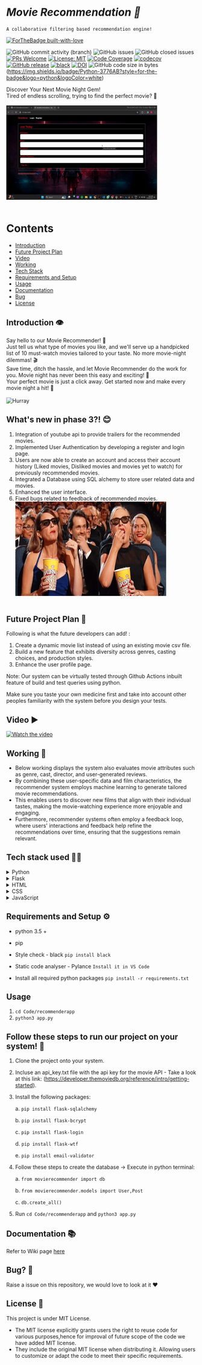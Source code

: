 # <i>Movie Recommendation 🎥 </i>
    A collaborative filtering based recommendation engine!




[![ForTheBadge built-with-love](http://ForTheBadge.com/images/badges/built-with-love.svg)](https://github.com/MadhurDixit13)



 ![GitHub commit activity (branch)](https://img.shields.io/github/commit-activity/t/A1231/MovieRecommender)
 ![GitHub issues](https://img.shields.io/github/issues/A1231/MovieRecommender)
 ![GitHub closed issues](https://img.shields.io/github/issues-closed/A1231/MovieRecommender)
 [![PRs Welcome](https://img.shields.io/badge/PRs-welcome-brightgreen.svg?style=flat-square)](http://makeapullrequest.com) [![License: MIT](https://img.shields.io/badge/License-MIT-red.svg)](https://opensource.org/licenses/MIT)  [![Code Coverage](https://github.com/MadhurDixit13/MovieRecommender/actions/workflows/codecov.yml/badge.svg)](https://github.com/MadhurDixit13/MovieRecommender/actions/workflows/codecov.yml) [![codecov](https://codecov.io/gh/MadhurDixit13/MovieRecommender/graph/badge.svg?token=9NGWAJ7BST)](https://codecov.io/gh/MadhurDixit13/MovieRecommender) [![GitHub release](https://img.shields.io/github/release/git-ankit/MovieRecommender.svg)](https://GitHub.com/git-ankit/MovieRecommenderreleases/) [![black](https://img.shields.io/badge/StyleChecker-black-purple.svg)](https://pypi.org/project/black/) [![DOI](https://zenodo.org/badge/721365396.svg)](https://zenodo.org/doi/10.5281/zenodo.10212435) ![GitHub code size in bytes](https://img.shields.io/github/languages/code-size/A1231/MovieRecommender) (https://img.shields.io/badge/Python-3776AB?style=for-the-badge&logo=python&logoColor=white)



Discover Your Next Movie Night Gem!<br>
Tired of endless scrolling, trying to find the perfect movie? 🍿<br><br>
<img width="400" height="250" alt="color picker" src="asset/ezgif.com-video-to-gif.gif" /><br><br>

# <b>Contents</b>

- [Introduction](https://github.com/MadhurDixit13/MovieRecommender#introduction-%EF%B8%8F)<br>
- [Future Project Plan](https://github.com/MadhurDixit13/MovieRecommender#future-project-plan-%F0%9F%94%AE)<br>
- [Video](https://github.com/MadhurDixit13/MovieRecommender#video-%EF%B8%8F)<br>
- [Working](https://github.com/MadhurDixit13/MovieRecommender#working-)<br>
- [Tech Stack](https://github.com/MadhurDixit13/MovieRecommender#tech-stack-)<br>
- [Requirements and Setup](https://github.com/MadhurDixit13/MovieRecommender#requirements-and-setup-%EF%B8%8F)<br>
- [Usage](https://github.com/MadhurDixit13/MovieRecommender#usage)<br>
- [Documentation](https://github.com/MadhurDixit13/MovieRecommender#documentation-)<br>
- [Bug](https://github.com/MadhurDixit13/MovieRecommender#bug-)<br>
- [License](https://github.com/MadhurDixit13/MovieRecommender#license-%F0%9F%93%83)



## Introduction 👁️

Say hello to our Movie Recommender! 🚀<br>
Just tell us what type of movies you like, and we'll serve up a handpicked list of 10 must-watch movies tailored to your taste. No more movie-night dilemmas! 🎬<br>
Save time, ditch the hassle, and let Movie Recommender do the work for you. Movie night has never been this easy and exciting! 🌟<br>
Your perfect movie is just a click away. Get started now and make every movie night a hit! 👏<br><br>
![Hurray](https://media.giphy.com/media/jwY84621p1hhnG0ANK/giphy.gif)



## What's new in phase 3?! :blush:
1. Integration of youtube api to provide trailers for the recommended movies.
2. Implemented User Authentication by developing a register and login page.
3. Users are now able to create an account and access their account history (Liked movies, Disliked movies and movies yet to watch) for previously recommended movies.
4. Integrated a Database using SQL alchemy to store user related data and movies.
5. Enhanced the user interface.
6. Fixed bugs related to feedback of recommended movies.
<img width="400" height="250" alt="color picker" src="asset/giphy.gif" /><br><br>


## Future Project Plan 🔮

Following is what the future developers can add! :

1. Create a dynamic movie list instead of using an existing movie csv file.
2. Build a new feature that exhibits diversity across genres, casting choices, and production styles.
3. Enhance the user profile page.


Note: Our system can be virtually tested through Github Actions inbuilt feature of build and test queries using python.

Make sure you taste your own medicine first and take into account other peoples familiarity with the system before you design your tests.


## Video ▶️ 

[![Watch the video](https://markdown-videos-api.jorgenkh.no/youtube/fKRjYqZlOTY)](https://www.youtube.com/watch?v=fKRjYqZlOTY)



## Working 📱

- Below working displays the system also evaluates movie attributes such as genre, cast, director, and user-generated reviews. 
- By combining these user-specific data and film characteristics, the recommender system employs machine learning to generate tailored movie recommendations.
- This enables users to discover new films that align with their individual tastes, making the movie-watching experience more enjoyable and engaging. 
- Furthermore, recommender systems often employ a feedback loop, where users' interactions and feedback help refine the recommendations over time, ensuring that the suggestions remain relevant.






## Tech stack used 👨‍💻
<details>
<summary>Python</summary>

Python is a high-level, general-purpose programming language known for its simplicity and readability. It's a widely used language for web development, data analysis, artificial intelligence, and more.

![Python](https://media.giphy.com/media/2vnId4IaAjIGZd2EWC/giphy.gif)
</details>

<details>
<summary>Flask</summary>

Flask is a micro web framework written in Python. It's lightweight and easy to use for building web applications, making it an excellent choice for small to medium-sized projects.

![Flask](https://miro.medium.com/v2/resize:fit:679/0*Nh_pliddv1BFAx68.gif)
</details>

<details>
<summary>HTML</summary>

HTML (Hypertext Markup Language) is the standard markup language for creating web pages and web applications. It's used for structuring the content on the web.

![HTML](https://media.giphy.com/media/l3vRfNA1p0rvhMSvS/giphy.gif)
</details>

<details>
<summary>CSS</summary>

CSS (Cascading Style Sheets) is a style sheet language used for describing the look and formatting of a document written in HTML. It's essential for web design and layout.

![CSS](https://alvaromontoro.com/images/blog/css-typewriter.gif)
</details>

<details>
<summary>JavaScript</summary>

JavaScript is a versatile and widely used programming language for adding interactivity and dynamic behavior to web pages. It's essential for client-side web development.

![JavaScript](https://media.giphy.com/media/SvFocn0wNMx0iv2rYz/giphy.gif)
</details>

## Requirements and Setup ⚙️


- python 3.5 +
- pip
- Style check  - black
    `pip install black`
- Static code analyser - Pylance
    `Install it in VS Code`

- Install all required python packages
    `pip install -r requirements.txt `

## Usage
1. `cd Code/recommenderapp`
2. `python3 app.py`

## Follow these steps to run our project on your system! 🔮
1. Clone the project onto your system.
2. Incluse an api_key.txt file with the api key for the movie API - Take a look at this link: (https://developer.themoviedb.org/reference/intro/getting-started).
3. Install the following packages:
   
   a. `pip install flask-sqlalchemy`

   b. `pip install flask-bcrypt`

   c. `pip install flask-login`

   d. `pip install flask-wtf`

   e. `pip install email-validator`
   
5. Follow these steps to create the database -> Execute in python terminal:
 
   a. `from movierecommender import db`
   
   b. `from movierecommender.models import User,Post`
   
   c. `db.create_all()`
   
7. Run `cd Code/recommenderapp` and `python3 app.py`


## Documentation 📚
Refer to Wiki page [here](https://github.com/MadhurDixit13/MovieRecommender/wiki/Documentation)


## Bug? 🐛
Raise a issue on this repository, we would love to look at it ❤️

## License 📃
This project is under MIT License.
- The MIT license explicitly grants users the right to reuse code for various purposes,hence for improval of future scope of the code we have added MIT license.
- They include the original MIT license when distributing it. Allowing users to customize or adapt the code to meet their specific requirements.

